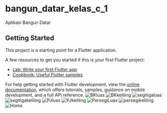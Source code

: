 # bangun_datar_kelas_c_1

Aplikasi Bangun Datar

## Getting Started

This project is a starting point for a Flutter application.

A few resources to get you started if this is your first Flutter project:

- [Lab: Write your first Flutter app](https://docs.flutter.dev/get-started/codelab)
- [Cookbook: Useful Flutter samples](https://docs.flutter.dev/cookbook)

For help getting started with Flutter development, view the
[online documentation](https://docs.flutter.dev/), which offers tutorials,
samples, guidance on mobile development, and a full API reference.
![BKluas](https://github.com/fai789/Bangun-Datar/assets/151715039/1f1be098-aa57-4ad0-8426-87a7e54b285d)
![BKkeliling](https://github.com/fai789/Bangun-Datar/assets/151715039/95304e9d-fff6-4152-8c1f-50937b62058d)
![segitigaluas](https://github.com/fai789/Bangun-Datar/assets/151715039/b4101a4b-a653-4fdd-aac3-19557a6647b4)
![segitigakeliling](https://github.com/fai789/Bangun-Datar/assets/151715039/838956cd-f332-4543-bd8e-7e82b25c4c60)
![PJluas](https://github.com/fai789/Bangun-Datar/assets/151715039/6580ad7e-e597-40cd-9891-bc7025461d34)
![PJkeliling](https://github.com/fai789/Bangun-Datar/assets/151715039/ff0afb72-9de7-4132-9622-16f1dee253d2)
![PersegiLuas](https://github.com/fai789/Bangun-Datar/assets/151715039/a3eab83a-d1d1-433e-bb5b-b970e877b954)
![persegikeliling](https://github.com/fai789/Bangun-Datar/assets/151715039/734de0c5-6193-49cc-b162-6705e724d1fb)
![Home](https://github.com/fai789/Bangun-Datar/assets/151715039/d327972f-9c9d-4109-b772-5f83bc1a9e36)
